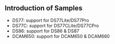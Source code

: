 ## Introduction of  Samples

- DS77: support for DS77Lite/DS77Pro
- DS77C: support for DS77CLite/DS77CPro
- DS86: support for DS86 & DS87
- DCAM650: support for DCAM650 & DCAM660